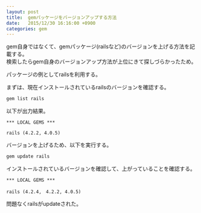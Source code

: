```yaml
---
layout: post
title:  gemパッケージをバージョンアップする方法
date:   2015/12/30 16:16:00 +0900
categories: gem
---
```


gem自身ではなくて、gemパッケージ(railsなど)のバージョンを上げる方法を記載する。  
検索したらgem自身のバージョンアップ方法が上位にきて探しづらかったため。

パッケージの例としてrailsを利用する。

まずは、現在インストールされているrailsのバージョンを確認する。

```bash
gem list rails
```

以下が出力結果。

```
*** LOCAL GEMS ***

rails (4.2.2, 4.0.5)
```

バージョンを上げるため、以下を実行する。

```bash
gem update rails
```

インストールされているバージョンを確認して、上がっていることを確認する。

```
*** LOCAL GEMS ***

rails (4.2.4,　4.2.2, 4.0.5)
```

問題なくrailsがupdateされた。
